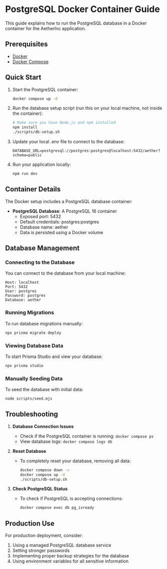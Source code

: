# PostgreSQL Docker Container Guide

This guide explains how to run the PostgreSQL database in a Docker container for the AetherInc application.

## Prerequisites

- [Docker](https://docs.docker.com/get-docker/)
- [Docker Compose](https://docs.docker.com/compose/install/)

## Quick Start

1. Start the PostgreSQL container:
   ```bash
   docker compose up -d
   ```

2. Run the database setup script (run this on your local machine, not inside the container):
   ```bash
   # Make sure you have Node.js and npm installed
   npm install
   ./scripts/db-setup.sh
   ```

3. Update your local .env file to connect to the database:
   ```
   DATABASE_URL=postgresql://postgres:postgres@localhost:5432/aether?schema=public
   ```

4. Run your application locally:
   ```bash
   npm run dev
   ```

## Container Details

The Docker setup includes a PostgreSQL database container:

- **PostgreSQL Database**: A PostgreSQL 16 container
  - Exposed port: 5432
  - Default credentials: postgres:postgres
  - Database name: aether
  - Data is persisted using a Docker volume

## Database Management

### Connecting to the Database

You can connect to the database from your local machine:
```
Host: localhost
Port: 5432
User: postgres
Password: postgres
Database: aether
```

### Running Migrations

To run database migrations manually:
```bash
npx prisma migrate deploy
```

### Viewing Database Data

To start Prisma Studio and view your database:
```bash
npx prisma studio
```

### Manually Seeding Data

To seed the database with initial data:
```bash
node scripts/seed.mjs
```

## Troubleshooting

1. **Database Connection Issues**
   - Check if the PostgreSQL container is running: `docker compose ps`
   - View database logs: `docker compose logs db`

2. **Reset Database**
   - To completely reset your database, removing all data:
     ```bash
     docker compose down -v
     docker compose up -d
     ./scripts/db-setup.sh
     ```

3. **Check PostgreSQL Status**
   - To check if PostgreSQL is accepting connections:
     ```bash
     docker compose exec db pg_isready
     ```

## Production Use

For production deployment, consider:

1. Using a managed PostgreSQL database service
2. Setting stronger passwords
3. Implementing proper backup strategies for the database
4. Using environment variables for all sensitive information 